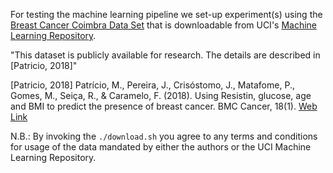 For testing the machine learning pipeline we set-up experiment(s) using the [Breast Cancer Coimbra Data Set](https://archive.ics.uci.edu/ml/datasets/Breast+Cancer+Coimbra) that is downloadable from UCI's [Machine Learning Repository](https://archive.ics.uci.edu/ml/index.php).

"This dataset is publicly available for research. The details are described in [Patricio, 2018]"

[Patricio, 2018] Patrício, M., Pereira, J., Crisóstomo, J., Matafome, P., Gomes, M., Seiça, R., & Caramelo, F. (2018). Using Resistin, glucose, age and BMI to predict the presence of breast cancer. BMC Cancer, 18(1). [Web Link](https://www.ncbi.nlm.nih.gov/pubmed/29301500)

N.B.:
By invoking the `./download.sh` you agree to any terms and conditions for usage of the data mandated by either the authors or the UCI Machine Learning Repository.
